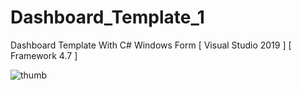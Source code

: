 # Dashboard_Template_1
Dashboard Template With C# Windows Form [ Visual Studio 2019 ] [ Framework 4.7 ]

![thumb](https://github.com/Satya27/Dashboard_Template_1/assets/20028116/95539d3c-b648-4211-885c-2771069bf814)
